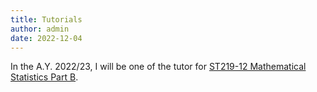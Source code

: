 ```yaml
---
title: Tutorials
author: admin
date: 2022-12-04
---
```


In the A.Y. 2022/23, I will be one of the tutor for [ST219-12 Mathematical Statistics Part B](https://warwick.ac.uk/fac/sci/statistics/currentstudents/modules/st2/st219/).
